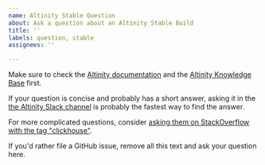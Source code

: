 ```yaml
---
name: Altinity Stable Question
about: Ask a question about an Altinity Stable Build
title: ''
labels: question, stable
assignees: ''

---
```


Make sure to check the [Altinity documentation](https://docs.altinity.com/) and the [Altinity Knowledge Base](https://kb.altinity.com/) first. 

If your question is concise and probably has a short answer, asking it in the [the Altinity Slack channel](https://altinitydbworkspace.slack.com/join/shared_invite/zt-1togw9b4g-N0ZOXQyEyPCBh_7IEHUjdw#/shared-invite/email) is probably the fastest way to find the answer. 

For more complicated questions, consider [asking them on StackOverflow with the tag "clickhouse"](https://stackoverflow.com/questions/tagged/clickhouse). 

If you'd rather file a GitHub issue, remove all this text and ask your question here.
